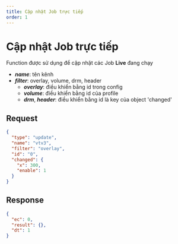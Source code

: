 ```yaml
---
title: Cập nhật Job trực tiếp
order: 1
---
```


# Cập nhật Job trực tiếp

Function được sử dụng để cập nhật các Job **Live** đang chạy

* ***name***: tên kênh 
* ***filter***: overlay, volume, drm, header
  - ***overlay***: điều khiển bằng id trong config
  - ***volume***: điều khiển bằng id của profile
  - ***drm***, ***header***: điều khiển bằng id là key của object 'changed'

## Request


```json
{
  "type": "update",
  "name": "vtv3",
  "filter": "overlay",
  "id": "0",
  "changed": {
    "x": 300,
    "enable": 1
  }
}
```


## Response

```json
{
  "ec": 0,
  "result": {},
  "dt": 1
}
```

